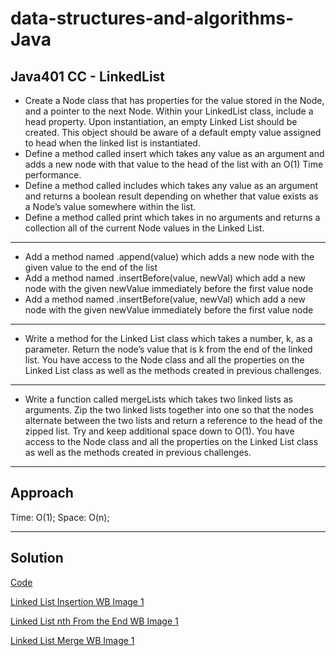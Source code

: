 # data-structures-and-algorithms-Java
## Java401 CC - LinkedList

* Create a Node class that has properties for the value stored in the Node, and a pointer to the next Node.
Within your LinkedList class, include a head property. Upon instantiation, an empty Linked List should be created.
This object should be aware of a default empty value assigned to head when the linked list is instantiated.
* Define a method called insert which takes any value as an argument and adds a new node with that value to the head of the list with an O(1) Time performance.
* Define a method called includes which takes any value as an argument and returns a boolean result depending on whether that value exists as a Node’s value somewhere within the list.
* Define a method called print which takes in no arguments and returns a collection all of the current Node values in the Linked List.
***
* Add a method named .append(value) which adds a new node with the given value to the end of the list
* Add a method named .insertBefore(value, newVal) which add a new node with the given newValue immediately before the first value node
* Add a method named .insertBefore(value, newVal) which add a new node with the given newValue immediately before the first value node
***
* Write a method for the Linked List class which takes a number, k, as a parameter. Return the node’s value that is k from the end of the linked list. You have access to the Node class and all the properties on the Linked List class as well as the methods created in previous challenges.
***
* Write a function called mergeLists which takes two linked lists as arguments. Zip the two linked lists together into one so that the nodes alternate between the two lists and return a reference to the head of the zipped list. Try and keep additional space down to O(1). You have access to the Node class and all the properties on the Linked List class as well as the methods created in previous challenges.
***
## Approach

Time: O(1);
Space: O(n);

***
## Solution

[Code](https://github.com/KKetter/CodeChallenge-Repo/blob/LinkedList/DSA%20401%20JAVA/src/main/java/DSA/JAVA/linkedList/LinkedList.java)

[Linked List Insertion WB Image 1](https://github.com/KKetter/CodeChallenge-Repo/blob/ll_insertion/assets/linkedListInsertion1.jpg)

[Linked List nth From the End WB Image 1](https://github.com/KKetter/CodeChallenge-Repo/blob/ll_insertion/assets/linkedListnthFromTheEnd1.jpg)

[Linked List Merge WB Image 1](https://github.com/KKetter/CodeChallenge-Repo/blob/ll_insertion/assets/linkedListMerge1.jpg)